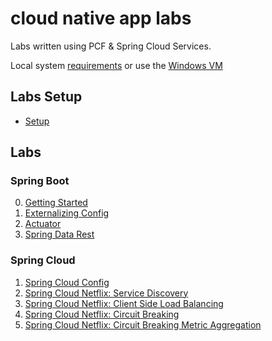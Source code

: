 # cloud native app labs

Labs written using PCF & Spring Cloud Services.

Local system [requirements](lab-instructions/requirements.md) or use the [Windows VM](lab-instructions/windows-vm.md)

## Labs Setup

* [Setup](lab-instructions/setup.md)

## Labs

### Spring Boot
0. [Getting Started](lab-instructions/spring-boot/getting-started.md)
0. [Externalizing Config](lab-instructions/spring-boot/externalizing-config.md)
0. [Actuator](lab-instructions/spring-boot/actuator.md)
0. [Spring Data Rest](lab-instructions/spring-boot/boot-rest.md)

### Spring Cloud
1. [Spring Cloud Config](lab-instructions/spring-cloud-config/spring-cloud-services.md)
1. [Spring Cloud Netflix: Service Discovery](lab-instructions/spring-cloud-netflix-service-discovery/sc-oss.md)
1. [Spring Cloud Netflix: Client Side Load Balancing](lab-instructions/spring-cloud-netflix-client-side-load-balancer/sc-oss.md)
1. [Spring Cloud Netflix: Circuit Breaking](lab-instructions/spring-cloud-netflix-circuit-breaking/sc-oss.md)
1. [Spring Cloud Netflix: Circuit Breaking Metric Aggregation](lab-instructions/spring-cloud-netflix-circuit-breaking-metric-aggregation/sc-oss.md)

